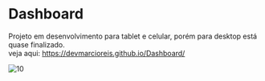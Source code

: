 # Dashboard
Projeto em desenvolvimento para tablet e celular, porém para desktop está quase finalizado.<br>
veja aqui: https://devmarcioreis.github.io/Dashboard/

![10](https://user-images.githubusercontent.com/107413382/193952980-d25dad21-cd60-4300-8122-cda721ccc2e5.jpg)
